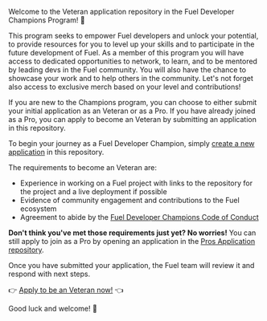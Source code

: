 Welcome to the Veteran application repository in the Fuel Developer Champions Program! 🙌

This program seeks to empower Fuel developers and unlock your potential, to provide resources for you to level up your skills and to participate in the future development of Fuel. As a member of this program you will have access to dedicated opportunities to network, to learn, and to be mentored by leading devs in the Fuel community. You will also have the chance to showcase your work and to help others in the community. Let's not forget also access to exclusive merch based on your level and contributions!

If you are new to the Champions program, you can choose to either submit your initial application as an Veteran or as a Pro. If you have already joined as a Pro, you can apply to become an Veteran by submitting an application in this repository.

To begin your journey as a Fuel Developer Champion, simply [create a new application](https://github.com/fuel-champions/veteran-applications/issues/new/choose) in this repository.

The requirements to become an Veteran are:

* Experience in working on a Fuel project with links to the repository for the project and a live deployment if possible
* Evidence of community engagement and contributions to the Fuel ecosystem
* Agreement to abide by the [Fuel Developer Champions Code of Conduct](https://github.com/fuel-champions/code-of-conduct)

**Don't think you've met those requirements just yet? No worries!** You can still apply to join as a Pro by opening an application in the [Pros Application repository](https://github.com/fuel-champions/pro-applications/issues/new/choose). 

Once you have submitted your application, the Fuel team will review it and respond with next steps.

👉 [Apply to be an Veteran now!](https://github.com/fuel-champions/veteran-applications/issues/new/choose) 👈

Good luck and welcome! 🎉